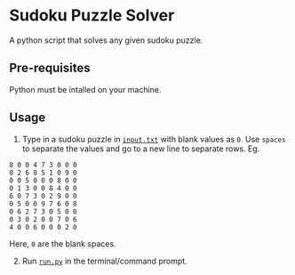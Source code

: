 # Sudoku Puzzle Solver
A python script that solves any given sudoku puzzle.

## Pre-requisites
Python must be intalled on your machine.

## Usage
1. Type in a sudoku puzzle in [`input.txt`](./input.txt) with blank values as `0`.
Use `spaces` to separate the values and go to a new line to separate rows.
Eg.
```
8 0 0 4 7 3 0 0 0
0 2 6 8 5 1 0 9 0
0 0 5 0 0 0 8 0 0
0 1 3 0 0 8 4 0 0 
6 0 7 3 0 2 9 0 0
0 5 0 0 9 7 6 0 8
0 6 2 7 3 0 5 0 0
0 3 0 2 0 0 7 0 6
4 0 0 6 0 0 0 2 0
```
Here, `0` are the blank spaces.

2. Run [`run.py`](./run.py) in the terminal/command prompt.
